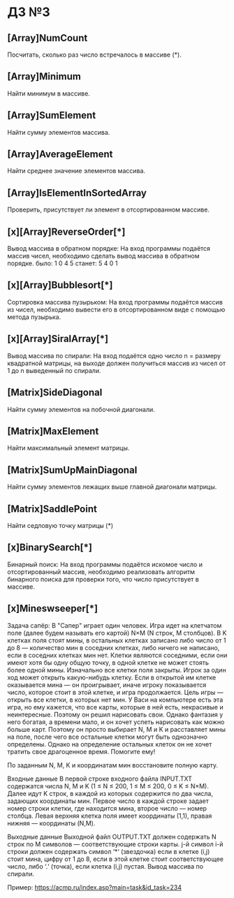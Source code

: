# ДЗ №3
## [Array]NumCount
Посчитать, сколько раз число встречалось в массиве (*).
## [Array]Minimum
Найти минимум в массиве.
## [Array]SumElement
Найти сумму элементов массива.
## [Array]AverageElement
Найти среднее значение элементов массива.
## [Array]IsElementInSortedArray
Проверить, присутствует ли элемент в отсортированном массиве.
## [x][Array]ReverseOrder[*]
Вывод массива в обратном порядке:
На вход программы подаётся массив чисел, необходимо сделать вывод массива в обратном порядке.
было: 1 0 4 5
станет: 5 4 0 1
## [x][Array]Bubblesort[*]
Сортировка массива пузырьком:
На вход программы подаётся массив из чисел, необходимо вывести его в отсортированном виде с помощью метода пузырька.
## [x][Array]SiralArray[*]
Вывод массива по спирали:
На вход подаётся одно число n = размеру квадратной матрицы, на выходе должен получиться массив из чисел 
от 1 до n выведенный по спирали.



## [Matrix]SideDiagonal
Найти сумму элементов на побочной диагонали.
## [Matrix]MaxElement
Найти максимальный элемент матрицы.
## [Matrix]SumUpMainDiagonal
Найти сумму элементов лежащих выше главной диагонали матрицы.
## [Matrix]SaddlePoint
Найти седловую точку матрицы (*)


## [x]BinarySearch[*]
Бинарный поиск:
На вход программы подаётся искомое число и отсортированный массив, необходимо реализовать алгоритм бинарного поиска для проверки того, что число присутствует в массиве.

## [x]Mineswseeper[*]
Задача сапёр:
В "Сапер" играет один человек. Игра идет на клетчатом поле (далее будем называть его картой) N×M
(N строк, M столбцов). В K клетках поля стоят мины, в остальных клетках записано либо число от 1 до 8 
— количество мин в соседних клетках, либо ничего не написано, если в соседних клетках мин нет. 
Клетки являются соседними, если они имеют хотя бы одну общую точку, в одной клетке не может стоять более одной мины. 
Изначально все клетки поля закрыты. Игрок за один ход может открыть какую-нибудь клетку. 
Если в открытой им клетке оказывается мина — он проигрывает, иначе игроку показывается число, которое стоит в этой клетке,
и игра продолжается. Цель игры — открыть все клетки, в которых нет мин. У Васи на компьютере есть эта игра, но ему кажется,
что все карты, которые в ней есть, некрасивые и неинтересные. Поэтому он решил нарисовать свои. 
Однако фантазия у него богатая, а времени мало, и он хочет успеть нарисовать как можно больше карт. 
Поэтому он просто выбирает N, M и K и расставляет мины на поле, после чего все остальные клетки могут быть 
однозначно определены. Однако на определение остальных клеток он не хочет тратить свое драгоценное время. Помогите ему!

По заданным N, M, K и координатам мин восстановите полную карту.

Входные данные
В первой строке входного файла INPUT.TXT содержатся числа N, M и K (1 ≤ N ≤ 200, 1 ≤ M ≤ 200, 0 ≤ K ≤ N×M). Далее идут K строк, в каждой из которых содержится по два числа, задающих координаты мин. Первое число в каждой строке задает номер строки клетки, где находится мина, второе число — номер столбца. Левая верхняя клетка поля имеет координаты (1,1), правая нижняя — координаты (N,M).

Выходные данные
Выходной файл OUTPUT.TXT должен содержать N строк по M символов — соответствующие строки карты. j-й символ i-й строки должен содержать символ ‘*‘ (звездочка) если в клетке (i,j) стоит мина, цифру от 1 до 8, если в этой клетке стоит соответствующее число, либо ‘.‘ (точка), если клетка (i,j) пустая.
Вывод массива по спирали.

Пример:
https://acmp.ru/index.asp?main=task&id_task=234


